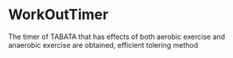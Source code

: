 # WorkOutTimer
The timer of TABATA that  has effects of both aerobic exercise and anaerobic exercise are obtained, efficient tolering method
